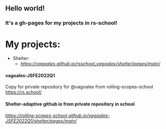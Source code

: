 ## Hello world!

### It's a gh-pages for my projects in rs-school!

# My projects:

- Shelter:
  - *https://vagoalex.github.io/rsschool_vagoalex/shelter/pages/main/*

#### vagoalex-JSFE2022Q1

Copy for private repository for @vagoalex from rolling-scopes-school
https://rs.school/

#### Shelter-adaptive github io from private repository in school

*https://rolling-scopes-school.github.io/vagoalex-JSFE2022Q1/shelter/pages/main/*
